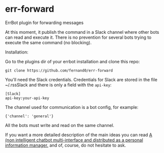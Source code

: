 # err-forward
ErrBot plugin for forwarding messages

At this moment, it publish the command in a Slack channel where other bots can read and execute it. There is no prevention for several bots trying to execute the same command (no blocking).

Installation:

Go to the plugins dir of your errbot installation and clone this repo:

`git clone https://github.com/fernand0/err-forward`

You'll need the Slack credentials.
Credentials for Slack are stored in the file ~/.rssSlack and there is only a field with the `api-key`:

    [Slack]
    api-key:your-api-key

The channel used for communication is a bot config, for example:

    {'channel': 'general'}

All the bots must write and read on the same channel.

If you want a more detailed description of the main ideas you can read [A (non intelligent chatbot multi-interface and distributed as a personal information manager.](https://dev.to/fernand0/a-non-intelligent-chatbot-multi-interface-and-distributed-as-a-personal-information-manager-5b2h) and of, course, do not hesitate to ask.
